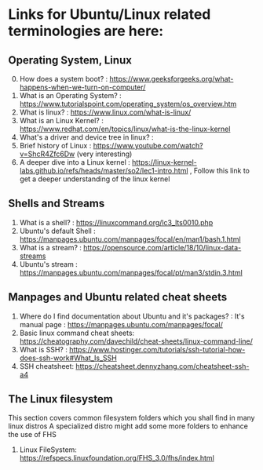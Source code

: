 # Links for Ubuntu/Linux related terminologies are here:

## Operating System, Linux

0. How does a system boot? : https://www.geeksforgeeks.org/what-happens-when-we-turn-on-computer/
1. What is an Operating System? : https://www.tutorialspoint.com/operating_system/os_overview.htm
2. What is linux? : https://www.linux.com/what-is-linux/
3. What is an Linux Kernel? : https://www.redhat.com/en/topics/linux/what-is-the-linux-kernel
4. What's a driver and device tree in linux? : 
4. Brief history of Linux : https://www.youtube.com/watch?v=ShcR4Zfc6Dw (very interesting)
5. A deeper dive into a Linux kernel : https://linux-kernel-labs.github.io/refs/heads/master/so2/lec1-intro.html , Follow this link to get a deeper understanding of the linux kernel

## Shells and Streams

1. What is a shell? : https://linuxcommand.org/lc3_lts0010.php
2. Ubuntu's default Shell : https://manpages.ubuntu.com/manpages/focal/en/man1/bash.1.html
3. What is a stream? : https://opensource.com/article/18/10/linux-data-streams
4. Ubuntu's stream : https://manpages.ubuntu.com/manpages/focal/pt/man3/stdin.3.html

## Manpages and Ubuntu related cheat sheets

1. Where do I find documentation about Ubuntu and it's packages? : It's manual page : https://manpages.ubuntu.com/manpages/focal/
2. Basic linux command cheat sheets: https://cheatography.com/davechild/cheat-sheets/linux-command-line/
3. What is SSH? : https://www.hostinger.com/tutorials/ssh-tutorial-how-does-ssh-work#What_Is_SSH
4. SSH cheatsheet: https://cheatsheet.dennyzhang.com/cheatsheet-ssh-a4

## The Linux filesystem

This section covers common filesystem folders which you shall find in many linux distros
A specialized distro might add some more folders to enhance the use of FHS

1. Linux FileSystem: https://refspecs.linuxfoundation.org/FHS_3.0/fhs/index.html
